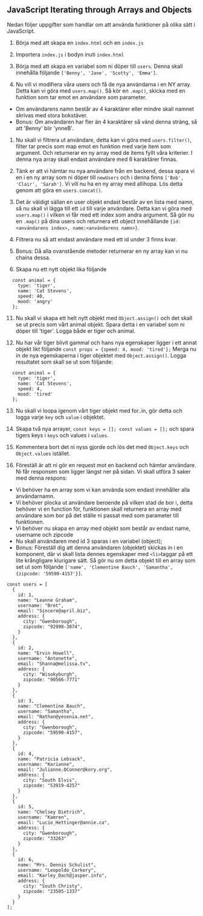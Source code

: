 ## JavaScript Iterating through Arrays and Objects

Nedan följer uppgifter som handlar om att använda funktioner på olika sätt i JavaScript.

1. Börja med att skapa en ```ìndex.html``` och en ```index.js```

1. Importera ```index.js``` i bodyn inuti ```index.html```

1. Börja med att skapa en variabel som ni döper till ```users```. Denna skall innehålla följande ```['Benny', 'Jane', 'Scotty', 'Emma']```.

1. Nu vill vi modifiera våra users och få de nya användarna i en NY array. Detta kan vi göra med ```users.map()```. Så kör en ```.map()```, skicka med en funktion som tar emot en användare som parameter.
* Om användarens namn består av 4 karaktärer eller mindre skall namnet skrivas med stora bokstäver.
* Bonus: Om användaren har fler än 4 karaktärer så vänd denna sträng, så att 'Benny' blir 'ynneB'.

1. Nu skall vi filtrera ut användare, detta kan vi göra med ```users.filter()```, filter tar precis som map emot en funktion med varje item som argument. Och returnerar en ny array med de items fyllt våra kriterier. I denna nya array skall endast användare med 6 karaktärer finnas.

1. Tänk er att vi hämtar nu nya användare från en backend, dessa spara vi en i en ny array som ni döper till ```newUsers``` och i denna finns ```['Bob', 'Clair', 'Sarah']```. Vi vill nu ha en ny array med allihopa. Lös detta genom att göra en ```users.concat()```.

1. Det är väldigt sällan en user objekt endast består av en lista med namn, så nu skall vi lägga till ett ```id``` till varje användare. Detta kan vi göra med ```users.map()``` i vilken vi får med ett index som andra argument. Så gör nu en ```.map()``` på dina users och returnera ett object innehållande ```{id: <användarens index>, name:<användarens namn>}```.

1. Filtrera nu så att endast användare med ett id under 3 finns kvar.

1. Bonus: Då alla ovanstående metoder returnerar en ny array kan vi nu chaina dessa.

1. Skapa nu ett nytt objekt lika följande
```
  const animal = {
    type: 'tiger',
    name: 'Cat Stevens',
    speed: 40,
    mood: 'angry'
  };
```

11. Nu skall vi skapa ett helt nytt objekt med ```Object.assign()``` och det skall se ut precis som vårt animal objekt. Spara detta i en variabel som ni döper till 'tiger'. Logga både er tiger och animal.

12. Nu har vår tiger blivit gammal och hans nya egenskaper ligger i ett annat objekt likt följande ```const props = {speed: 4, mood: 'tired'};``` Merga nu in de nya egenskaperna i tiger objektet med ```Object.assign()```. Logga resultatet som skall se ut som följande:

```
  const animal = {
    type: 'tiger',
    name: 'Cat Stevens',
    speed: 4,
    mood: 'tired'
  };
```

13. Nu skall vi loopa igenom vårt tiger objekt med for..in, gör detta och logga varje ```key``` och ```value``` i objektet.

14. Skapa två nya arrayer, ```const keys = []; const values = [];``` och spara tigers keys i ```keys``` och values i ```values```.

15. Kommentera bort det ni nyss gjorde och lös det med ```Object.keys``` och ```Object.values``` istället.

16. Föreställ är att ni gör en request mot en backend och hämtar användare. Ni får responsen som ligger längst ner på sidan. Vi skall utföra 3 saker med denna respons:
* Vi behöver ha en array som vi kan använda som endast innehåller alla användarnamn.
* Vi behöver plocka ut användare beroende på vilken stad de bor i, detta behöver vi en function för, funktionen skall returnera en array med användare som bor på det ställe ni passat med som parameter till funktionen.
* Vi behöver nu skapa en array med objekt som består av endast name, username och zipcode
* Nu skall användaren med id 3 sparas i en variabel (object);
* Bonus: Föreställ dig att denna användaren (objektet) skickas in i en komponent, där vi skall lista dennes egenskaper med ```<li>```taggar på ett lite krångligare klurigare sätt. Så gör nu om detta objekt till en array som set ut som följande ```['name', 'Clementine Bauch', 'Samantha', {zipcode: '59590-4157'}]```.


```
const users = [
  {
    id: 1,
    name: "Leanne Graham",
    username: "Bret",
    email: "Sincere@april.biz",
    address: {
      city: "Gwenborough",
      zipcode: "92998-3874",
    }
  },
  {
    id: 2,
    name: "Ervin Howell",
    username: "Antonette",
    email: "Shanna@melissa.tv",
    address: {
      city: "Wisokyburgh",
      zipcode: "90566-7771"
    }
  },
  {
    id: 3,
    name: "Clementine Bauch",
    username: "Samantha",
    email: "Nathan@yesenia.net",
    address: {
      city: "Gwenborough",
      zipcode: "59590-4157",
    }
  },
  {
    id: 4,
    name: "Patricia Lebsack",
    username: "Karianne",
    email: "Julianne.OConner@kory.org",
    address: {
      city: "South Elvis",
      zipcode: "53919-4257"
    }
  },
  {
    id: 5,
    name: "Chelsey Dietrich",
    username: "Kamren",
    email: "Lucio_Hettinger@annie.ca",
    address: {
      city: "Gwenborough",
      zipcode: "33263"
    }
  },
  {
    id: 6,
    name: "Mrs. Dennis Schulist",
    username: "Leopoldo_Corkery",
    email: "Karley_Dach@jasper.info",
    address: {
      city: "South Christy",
      zipcode: "23505-1337"
    }
  }
];
```



